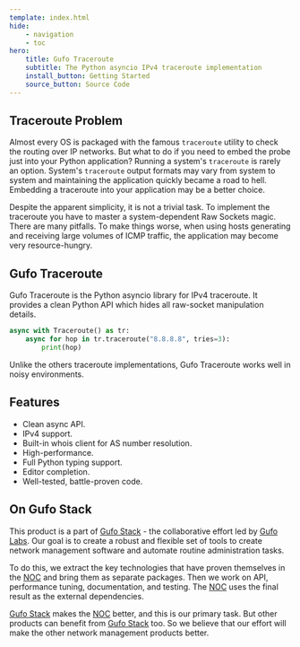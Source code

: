```yaml
---
template: index.html
hide:
    - navigation
    - toc
hero:
    title: Gufo Traceroute
    subtitle: The Python asyncio IPv4 traceroute implementation
    install_button: Getting Started
    source_button: Source Code
---
```

## Traceroute Problem

Almost every OS is packaged with the famous `traceroute` utility to check the
routing over IP networks. But what to do if you need to embed the probe
just into your Python application? Running a system's `traceroute` is rarely
an option. System's `traceroute` output formats may vary from system to
system and maintaining the application quickly became a road to hell.
Embedding a traceroute into your application may be a better choice.

Despite the apparent simplicity, it is not a trivial task. To implement the traceroute you have to master a system-dependent Raw Sockets magic. There are many pitfalls. To make things worse, when using hosts
generating and receiving large volumes of ICMP traffic, the application may become very resource-hungry.

## Gufo Traceroute

Gufo Traceroute is the Python asyncio library for IPv4 traceroute. It provides a clean Python API
which hides all raw-socket manipulation details.

``` py
async with Traceroute() as tr:
    async for hop in tr.traceroute("8.8.8.8", tries=3):
        print(hop)
```

Unlike the others traceroute implementations, Gufo Traceroute works well in noisy environments.

## Features

* Clean async API.
* IPv4 support.
* Built-in whois client for AS number resolution.
* High-performance.
* Full Python typing support.
* Editor completion.
* Well-tested, battle-proven code.

## On Gufo Stack

This product is a part of [Gufo Stack][Gufo Stack] - the collaborative effort 
led by [Gufo Labs][Gufo Labs]. Our goal is to create a robust and flexible 
set of tools to create network management software and automate 
routine administration tasks.

To do this, we extract the key technologies that have proven themselves 
in the [NOC][NOC] and bring them as separate packages. Then we work on API,
performance tuning, documentation, and testing. The [NOC][NOC] uses the final result
as the external dependencies.

[Gufo Stack][Gufo Stack] makes the [NOC][NOC] better, and this is our primary task. But other products
can benefit from [Gufo Stack][Gufo Stack] too. So we believe that our effort will make 
the other network management products better.

[Gufo Labs]: https://gufolabs.com/
[Gufo Stack]: https://gufolabs.com/products/gufo-stack/
[NOC]: https://getnoc.com/